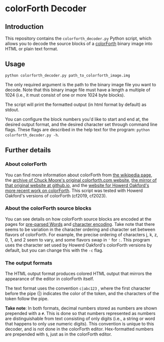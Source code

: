 # colorForth Decoder

## Introduction
This repository contains the `colorforth_decoder.py` Python script, which allows you to decode the source blocks of a [colorForth](https://en.wikipedia.org/wiki/ColorForth) binary image into HTML or plain text format.

## Usage
```
python colorforth_decoder.py path_to_colorforth_image.img
```

The only required argument is the path to the binary image file you want to decode.
Note that this binary image file must have a length a multiple of 1024 (i.e., it must consist of one or more 1024 byte blocks).

The script will print the formatted output (in html format by default) as stdout.

You can configure the block numbers you'd like to start and end at, the desired output format, and the desired character set through command line flags.
These flags are described in the help text for the program: `python colorforth_decoder.py -h`.

## Further details
### About colorForth 
You can find more information about colorForth from [the wikipedia page]((https://en.wikipedia.org/wiki/ColorForth)),
the [archive of Chuck Moore's original colorforth.com website](https://web.archive.org/web/20160414102635/http://colorforth.com/),
[the mirror of that original website at github.io](https://colorforth.github.io/),
and the [website for Howerd Oakford's more recent work on colorForth](https://www.inventio.co.uk/cf2023/index.html).
This script was tested with Howerd Oakford's versions of colorForth (cf2019, cf2023).

### About the colorForth source blocks
You can see details on how colorForth source blocks are encoded at the pages for [pre-parsed Words](https://web.archive.org/web/20160331114618/http://colorforth.com/parsed.html) and
[character encoding](https://web.archive.org/web/20151017223655/http://www.colorforth.com/chars.html).
Take note that there seems to be variation in the character ordering and character set between flavors of colorForth. For example, the precise ordering of characters j, k, z, 0, 1, and 2 seem to vary, and some flavors swap in `'` for `:`.
This program uses the character set used by Howerd Oakford's colorForth versions by default, but you can change this with the `-c` flag.

### The output formats
The HTML output format produces colored HTML output that mirrors the appearance of the editor in colorForth itself.

The text format uses the convention `c|abc123` , where the first character before the pipe (|) indicates the color of the token, and the characters of the token follow the pipe.

**Take note**: In both formats, decimal numbers stored as numbers are shown prepended with a `#`.
This is done so that numbers represented as numbers are distinguishable from text consisting of only digits (i.e., a string or word that happens to only use numeric digits).
This convention is unique to this decoder, and is not done in the colorForth editor. Hex-formatted numbers are prepended with `$`, just as in the colorForth editor.




